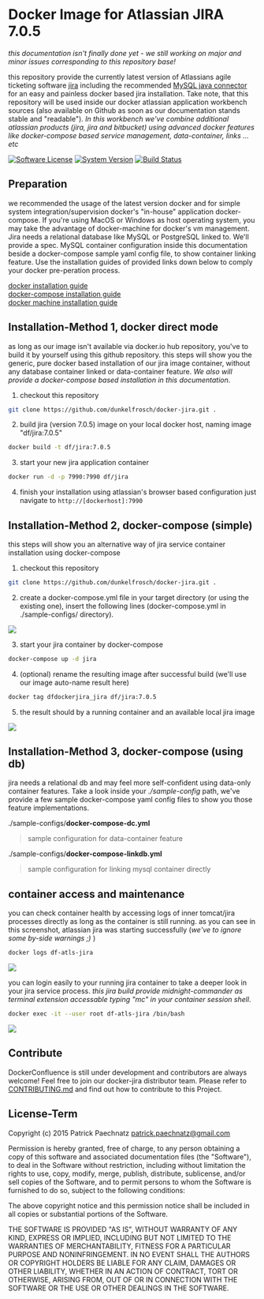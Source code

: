 # Docker Image for Atlassian JIRA 7.0.5

*this documentation isn't finally done yet - we still working on major and minor issues corresponding to this repository base!*

this repository provide the currently latest version of Atlassians agile ticketing software [jira](https://de.atlassian.com/software/jira) including the recommended [MySQL java connector](http://dev.mysql.com/get/Downloads/Connector-J/mysql-connector-java-5.1.36.tar.gz) for an easy and painless docker based jira installation. Take note, that this repository will be used inside our docker atlassian application workbench sources (also available on Github as soon as our documentation stands stable and "readable"). *In this workbench we've combine additional atlassian products (jira, jira and bitbucket) using advanced docker features like docker-compose based service management, data-container, links … etc*

[![Software License](https://img.shields.io/badge/license-MIT-brightgreen.svg)](LICENSE)
[![System Version](https://img.shields.io/badge/version-0.9.7-blue.svg)](VERSION)
[![Build Status](https://travis-ci.org/dunkelfrosch/docker-jira.svg?branch=master)](https://travis-ci.org/dunkelfrosch/docker-jira)

## Preparation
we recommended the usage of the latest version docker and for simple system integration/supervision docker's "in-house" application docker-compose.
If you're using MacOS or Windows as host operating system, you may take the advantage of docker-machine for docker's vm management. Jira needs
a relational database like MySQL or PostgreSQL linked to. We'll provide a spec.
MySQL container configuration inside this documentation beside a docker-compose sample yaml config file, to show container linking feature. Use the installation guides of provided links down below to comply your docker pre-peration process.

[docker installation guide](https://docs.docker.com/engine/installation/)</br>
[docker-compose installation guide](https://docs.docker.com/compose/install/)</br>
[docker machine installation guide](https://docs.docker.com/machine/install-machine/)</br>


## Installation-Method 1, docker direct mode
as long as our image isn't available via docker.io hub repository, you've to build it by yourself using this github repository. this steps will show you the generic, pure docker based installation of our jira image container, without any database container linked or data-container feature.  *We also will provide a docker-compose based installation in this documentation*.

1. checkout this repository

```bash
git clone https://github.com/dunkelfrosch/docker-jira.git .
```

2. build jira (version 7.0.5) image on your local docker host, naming image "df/jira:7.0.5"

```bash
docker build -t df/jira:7.0.5
```

3. start your new jira application container

```bash
docker run -d -p 7990:7990 df/jira 
```
	
4. finish your installation using atlassian's browser based configuration 
just navigate to `http://[dockerhost]:7990` 


## Installation-Method 2, docker-compose (simple)
this steps will show you an alternative way of jira service container installation using docker-compose

1. checkout this repository

```bash
git clone https://github.com/dunkelfrosch/docker-jira.git .
```

2. create a docker-compose.yml file in your target directory (or using the existing one), insert the following lines (docker-compose.yml in ./sample-configs/ directory). 

![](https://dl.dropbox.com/s/t31n8ckncv09np9/dc_setup_001.png)

3. start your jira container by docker-compose

```bash
docker-compose up -d jira
```

4. (optional) rename the resulting image after successful build (we'll use our image auto-name result here)
```bash
docker tag dfdockerjira_jira df/jira:7.0.5
```
5. the result should by a running container and an available local jira image

![](https://dl.dropbox.com/s/oqwy8wquey5rjkh/dc_result_001.png)

## Installation-Method 3, docker-compose (using db)
jira needs a relational db and may feel more self-confident using data-only container features. Take a look inside your *./sample-config* path, we've provide a few sample docker-compose yaml config files to show you those feature implementations.

./sample-configs/**docker-compose-dc.yml**
> sample configuration for data-container feature

./sample-configs/**docker-compose-linkdb.yml**
> sample configuration for linking mysql container directly

## container access and maintenance
you can check container health by accessing logs of inner tomcat/jira processes directly as long as the container is still running. as you can see in this screenshot, atlassian jira was starting successfully (*we've to ignore some by-side warnings ;)* )

```bash
docker logs df-atls-jira
```

![](https://dl.dropbox.com/s/6yll5ohrzv96iz8/dc_logs_001.png)

you can login easily to your running jira container to take a deeper look in your jira service process. *this jira build provide midnight-commander as terminal extension accessable typing "mc" in your container session shell*.

```bash
docker exec -it --user root df-atls-jira /bin/bash
```

![](https://dl.dropbox.com/s/sp9zfzoqhw9pc2y/dc_term_001.png)


## Contribute

DockerConfluence is still under development and contributors are always welcome! Feel free to join our docker-jira distributor team. Please refer to [CONTRIBUTING.md](https://github.com/dunkelfrosch/dfdockerjira/blob/master/CONTRIBUTING.md) and find out how to contribute to this Project.


## License-Term

Copyright (c) 2015 Patrick Paechnatz <patrick.paechnatz@gmail.com>
                                                                           
Permission is hereby granted,  free of charge,  to any  person obtaining a 
copy of this software and associated documentation files (the "Software"),
to deal in the Software without restriction,  including without limitation
the rights to use,  copy, modify, merge, publish,  distribute, sublicense,
and/or sell copies  of the  Software,  and to permit  persons to whom  the
Software is furnished to do so, subject to the following conditions:       
                                                                           
The above copyright notice and this permission notice shall be included in 
all copies or substantial portions of the Software.
                                                                           
THE SOFTWARE IS PROVIDED "AS IS", WITHOUT WARRANTY OF ANY KIND, EXPRESS OR IMPLIED, INCLUDING  BUT NOT  LIMITED TO THE WARRANTIES OF MERCHANTABILITY, FITNESS FOR A PARTICULAR  PURPOSE AND  NONINFRINGEMENT.  IN NO EVENT SHALL THE AUTHORS OR COPYRIGHT HOLDERS BE LIABLE FOR ANY CLAIM, DAMAGES OR OTHER LIABILITY,  WHETHER IN AN ACTION OF CONTRACT,  TORT OR OTHERWISE,  ARISING
FROM,  OUT OF  OR IN CONNECTION  WITH THE  SOFTWARE  OR THE  USE OR  OTHER DEALINGS IN THE SOFTWARE.